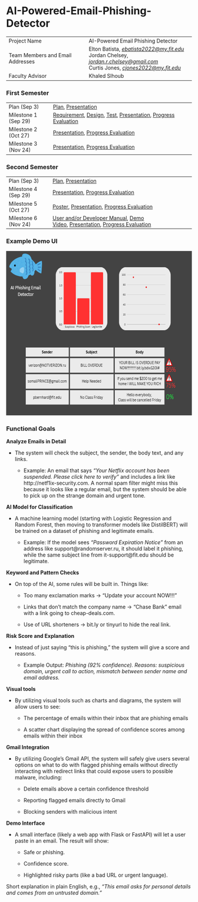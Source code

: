 # AI-Powered-Email-Phishing-Detector

|                                  |     |
| -------------------------------- | --- |
| Project Name                     | AI-Powered Email Phishing Detector |
| Team Members and Email Addresses | Elton Batista, *ebatista2022@my.fit.edu*<br/>Jordan Chelsey, *jordan.r.chelsey@gmail.com*<br/>Curtis Jones, *cjones2022@my.fit.edu*  |
| Faculty Advisor                  | Khaled Slhoub |

### First Semester

|                      |                                                                                                                                                                                                                                                                                                                                                                                     |
| -------------------- | ----------------------------------------------------------------------------------------------------------------------------------------------------------------------------------------------------------------------------------------------------------------------------------------------------------------------------------------------------------------------------------- |
| Plan (Sep 3)         | [Plan](https://github.com/curtisjones11304/AI-Powered-Email-Phishing-Detector/blob/main/Project%20Plan%20(1).pdf), [Presentation](https://github.com/curtisjones11304/AI-Powered-Email-Phishing-Detector/blob/main/AI-Powered%20Email%20Phishing%20Detector%20presentation.pdf)                                                                                                                                                                                                                                      |
| Milestone 1 (Sep 29) | [Requirement](https://cs.fit.edu/~pkc/classes/seniorProjects/requirement.pdf), [Design](https://cs.fit.edu/~pkc/classes/seniorProjects/design.pdf), [Test](https://cs.fit.edu/~pkc/classes/seniorProjects/test.pdf), [Presentation](https://cs.fit.edu/~pkc/classes/seniorProjects/milestone1.pdf), [Progress Evaluation](https://cs.fit.edu/~pkc/classes/seniorProjects/eval1.pdf) |
| Milestone 2 (Oct 27) | [Presentation](https://cs.fit.edu/~pkc/classes/seniorProjects/milestone3.pdf), [Progress Evaluation](https://cs.fit.edu/~pkc/classes/seniorProjects/eval2.pdf)                                                                                                                                                                                                                      |
| Milestone 3 (Nov 24) | [Presentation](https://cs.fit.edu/~pkc/classes/seniorProjects/milestone3.pdf), [Progress Evaluation](https://cs.fit.edu/~pkc/classes/seniorProjects/eval3.pdf)                                                                                                                                                                                                                      |


### Second Semester

|                      |                                                                                                                                                                                                                                                                                                                                           |
| -------------------- | ----------------------------------------------------------------------------------------------------------------------------------------------------------------------------------------------------------------------------------------------------------------------------------------------------------------------------------------- |
| Plan (Sep 3)         | [Plan](https://cs.fit.edu/~pkc/classes/seniorProjects/plan2.pdf), [Presentation](https://cs.fit.edu/~pkc/classes/seniorProjects/plan2Pres.pdf)                                                                                                                                                                                            |
| Milestone 4 (Sep 29) | [Presentation](https://cs.fit.edu/~pkc/classes/seniorProjects/milestone4.pdf), [Progress Evaluation](https://cs.fit.edu/~pkc/classes/seniorProjects/eval4.pdf)                                                                                                                                                                            |
| Milestone 5 (Oct 27) | [Poster](https://cs.fit.edu/~pkc/classes/seniorProjects/poster.pdf), [Presentation](https://cs.fit.edu/~pkc/classes/seniorProjects/milestone5.pdf), [Progress Evaluation](https://cs.fit.edu/~pkc/classes/seniorProjects/eval5.pdf)                                                                                                       |
| Milestone 6 (Nov 24) | [User and/or Developer Manual](https://cs.fit.edu/~pkc/classes/seniorProjects/userManual.pdf), [Demo Video](https://cs.fit.edu/~pkc/classes/seniorProjects/demoVideo.jpg), [Presentation](https://cs.fit.edu/~pkc/classes/seniorProjects/milestone6.pdf), [Progress Evaluation](https://cs.fit.edu/~pkc/classes/seniorProjects/eval6.pdf) |

### Example Demo UI
<img width="648" height="446" alt="image" src="https://github.com/curtisjones11304/AI-Powered-Email-Phishing-Detector/blob/main/phishing%20UI.png" />

### Functional Goals
**Analyze Emails in Detail**
- The system will check the subject, the sender, the body text, and any links.

  - Example: An email that says _“Your Netflix account has been suspended. Please click here to verify”_ and includes a link like http\://netf1ix-security.com. A normal spam filter might miss this because it looks like a regular email, but the system should be able to pick up on the strange domain and urgent tone.

**AI Model for Classification**
- A machine learning model (starting with Logistic Regression and Random Forest, then moving to transformer models like DistilBERT) will be trained on a dataset of phishing and legitimate emails.

  - Example: If the model sees _“Password Expiration Notice”_ from an address like support\@randomserver.ru, it should label it phishing, while the same subject line from it-support\@fit.edu should be legitimate.

**Keyword and Pattern Checks**
- On top of the AI, some rules will be built in. Things like:

  - Too many exclamation marks → “Update your account NOW!!!”

  - Links that don’t match the company name → “Chase Bank” email with a link going to cheap-deals.com.

  - Use of URL shorteners → bit.ly or tinyurl to hide the real link.

**Risk Score and Explanation**
- Instead of just saying “this is phishing,” the system will give a score and reasons.

  - Example Output: _Phishing (92% confidence). Reasons: suspicious domain, urgent call to action, mismatch between sender name and email address._

**Visual tools**
- By utilizing visual tools such as charts and diagrams, the system will allow users to see:

  - The percentage of emails within their inbox that are phishing emails

  - A scatter chart displaying the spread of confidence scores among emails within their inbox

**Gmail Integration**
- By utilizing Google’s Gmail API, the system will safely give users several options on what to do with flagged phishing emails without directly interacting with redirect links that could expose users to possible malware, including:

  - Delete emails above a certain confidence threshold

  - Reporting flagged emails directly to Gmail

  - Blocking senders with malicious intent

**Demo Interface**
- A small interface (likely a web app with Flask or FastAPI) will let a user paste in an email. The result will show:

  - Safe or phishing.

  - Confidence score.

  - Highlighted risky parts (like a bad URL or urgent language).

Short explanation in plain English, e.g., _“This email asks for personal details and comes from an untrusted domain.”_



